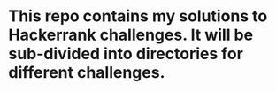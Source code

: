 # This repo contains my solutions to Hackerrank challenges. It will be sub-divided into directories for different challenges.
